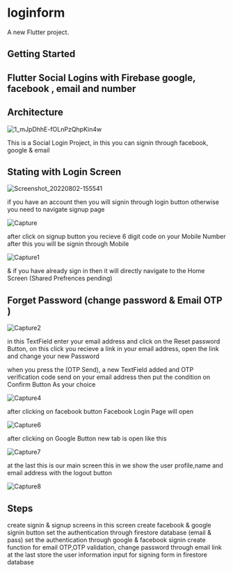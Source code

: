 # loginform

A new Flutter project.

## Getting Started

## Flutter Social Logins with Firebase google, facebook , email and number

## Architecture
![1_mJpDhhE-fOLnPzQhpKin4w](https://user-images.githubusercontent.com/93259715/182357251-af1b7529-8fae-4265-828b-67f99d825166.png)

This is a Social Login Project, in this you can signin through facebook, google & email

## Stating with Login Screen
![Screenshot_20220802-155541](https://user-images.githubusercontent.com/93259715/183064417-91017ea0-f03f-44d3-9ac0-05355bfdfbba.png)

if you have an account then you will signin through login button otherwise you need to navigate signup page

![Capture](https://user-images.githubusercontent.com/93259715/183064495-0bd7c308-130f-4e7e-9831-90f3511a7d25.PNG)

after click on signup button you recieve 6 digit code on your Mobile Number after this you will be signin through Mobile

![Capture1](https://user-images.githubusercontent.com/93259715/183064601-f1a9e4c0-0cef-4a0e-8791-6f37a192468e.PNG)

& if you have already sign in then it will directly navigate to the Home Screen (Shared Prefrences pending)

## Forget Password (change password & Email OTP )

![Capture2](https://user-images.githubusercontent.com/93259715/183064710-c171998f-28f7-4238-a4f2-0688670865ab.PNG)

in this TextField enter your email address and click on the Reset password Button, on this click you recieve a link in your email address,
open the link and change your new Password

when you press the (OTP Send), a new TextField added and OTP verification code send on your email address then put the condition on Confirm Button As your choice

![Capture4](https://user-images.githubusercontent.com/93259715/183064787-32d55fe3-7d56-4164-a203-f530171ff6a8.PNG)


after clicking on facebook button Facebook Login Page will open

![Capture6](https://user-images.githubusercontent.com/93259715/183064829-a18c369a-d2e1-4ddd-bb66-8480c58a8115.PNG)

after clicking on Google Button new tab is open like this

![Capture7](https://user-images.githubusercontent.com/93259715/183064912-a0a5e512-cc8e-4b27-b4ed-0eb8835c215d.PNG)


at the last this is our main screen this in we show the user profile,name and email address with the logout button


![Capture8](https://user-images.githubusercontent.com/93259715/183064949-ac83c3b5-b2db-47f2-ad3f-8ed21da19189.PNG)





## Steps
create signin & signup screens
in this screen create facebook & google signin button
set the authentication through firestore database (email & pass)
set the authentication through google & facebook signin
create function for email OTP,OTP validation, change password through email link
at the last store the user information input for signing form in firestore database
